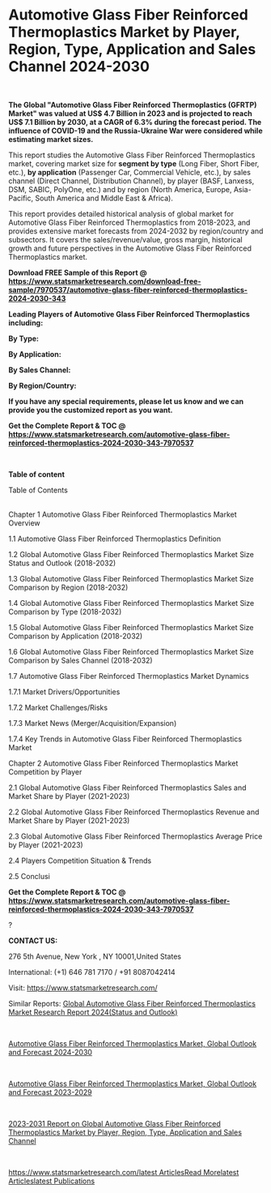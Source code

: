 <h1>Automotive Glass Fiber Reinforced Thermoplastics Market by Player, Region, Type, Application and Sales Channel 2024-2030</h1><br/><p><strong>The Global "Automotive Glass Fiber Reinforced Thermoplastics (GFRTP) Market" was valued at US$ 4.7 Billion in 2023 and is projected to reach US$ 7.1 Billion by 2030, at a <strong>CAGR</strong> of 6.3% during the forecast period. The influence of COVID-19 and the Russia-Ukraine War were considered while estimating market sizes.</strong></p>
 
 
 
 <p>This report studies the Automotive Glass Fiber Reinforced Thermoplastics market, covering market size for <strong>segment by type</strong> (Long Fiber, Short Fiber, etc.), <strong>by application</strong> (Passenger Car, Commercial Vehicle, etc.), by sales channel (Direct Channel, Distribution Channel), by player (BASF, Lanxess, DSM, SABIC, PolyOne, etc.) and by region (North America, Europe, Asia-Pacific, South America and Middle East & Africa).</p>
 
 
 
 <p>This report provides detailed historical analysis of global market for Automotive Glass Fiber Reinforced Thermoplastics from 2018-2023, and provides extensive market forecasts from 2024-2032 by region/country and subsectors. It covers the sales/revenue/value, gross margin, historical growth and future perspectives in the Automotive Glass Fiber Reinforced Thermoplastics market.</p>
 
 
 
 <p><strong>Download FREE Sample of this Report @ <a href="https://www.statsmarketresearch.com/download-free-sample/7970537/automotive-glass-fiber-reinforced-thermoplastics-2024-2030-343">https://www.statsmarketresearch.com/download-free-sample/7970537/automotive-glass-fiber-reinforced-thermoplastics-2024-2030-343</a></strong></p>
 
 
 
 <p><strong>Leading Players of Automotive Glass Fiber Reinforced Thermoplastics including:</strong></p>
 
 
 
 <p><strong>By Type:</strong></p>
 
 
 
 <p><strong><strong>By Application</strong>:</strong></p>
 
 
 
 <p><strong>By Sales Channel:</strong></p>
 
 
 
 <p><strong>By Region/Country:</strong></p>
 
 
 
 <p><strong>If you have any special requirements, please let us know and we can provide you the customized report as you want.</strong></p>
 
 
 
 <div><b>Get the Complete Report & TOC @ <a href="https://www.statsmarketresearch.com/automotive-glass-fiber-reinforced-thermoplastics-2024-2030-343-7970537">https://www.statsmarketresearch.com/automotive-glass-fiber-reinforced-thermoplastics-2024-2030-343-7970537</a></b></div>
 
 
 
 <p><br />
 
 <b>Table of content</b></p>
 
 
 
 <p>Table of Contents<br />
 
 <br />
 
 Chapter 1 Automotive Glass Fiber Reinforced Thermoplastics Market Overview<br />
 
 1.1 Automotive Glass Fiber Reinforced Thermoplastics Definition<br />
 
 1.2 Global Automotive Glass Fiber Reinforced Thermoplastics Market Size Status and Outlook (2018-2032)<br />
 
 1.3 Global Automotive Glass Fiber Reinforced Thermoplastics Market Size Comparison by Region (2018-2032)<br />
 
 1.4 Global Automotive Glass Fiber Reinforced Thermoplastics Market Size Comparison by Type (2018-2032)<br />
 
 1.5 Global Automotive Glass Fiber Reinforced Thermoplastics Market Size Comparison by Application (2018-2032)<br />
 
 1.6 Global Automotive Glass Fiber Reinforced Thermoplastics Market Size Comparison by Sales Channel (2018-2032)<br />
 
 1.7 Automotive Glass Fiber Reinforced Thermoplastics Market Dynamics<br />
 
 1.7.1 Market Drivers/Opportunities<br />
 
 1.7.2 Market Challenges/Risks<br />
 
 1.7.3 Market News (Merger/Acquisition/Expansion)<br />
 
 1.7.4 Key Trends in Automotive Glass Fiber Reinforced Thermoplastics Market<br />
 
 Chapter 2 Automotive Glass Fiber Reinforced Thermoplastics Market Competition by Player<br />
 
 2.1 Global Automotive Glass Fiber Reinforced Thermoplastics Sales and Market Share by Player (2021-2023)<br />
 
 2.2 Global Automotive Glass Fiber Reinforced Thermoplastics Revenue and Market Share by Player (2021-2023)<br />
 
 2.3 Global Automotive Glass Fiber Reinforced Thermoplastics Average Price by Player (2021-2023)<br />
 
 2.4 Players Competition Situation & Trends<br />
 
 2.5 Conclusi</p>
 
 
 
 <div><b>Get the Complete Report & TOC @ <a href="https://www.statsmarketresearch.com/automotive-glass-fiber-reinforced-thermoplastics-2024-2030-343-7970537">https://www.statsmarketresearch.com/automotive-glass-fiber-reinforced-thermoplastics-2024-2030-343-7970537</a></b></div>
 
 
 
 <p>? </p>
 
 
 
 <p><b>CONTACT US:</b><br />
 
 276 5th Avenue, New York , NY 10001,United States<br />
 
 International: (+1) 646 781 7170 / +91 8087042414<br />
 
 Visit: <a href="https://www.statsmarketresearch.com/">https://www.statsmarketresearch.com/</a><br />
 
 Similar Reports: <a href="https://www.statsmarketresearch.com/automotive-glass-fiber-reinforced-thermoplastics-2024-2030-343-7970537">Global Automotive Glass Fiber Reinforced Thermoplastics Market Research Report 2024(Status and Outlook)</a><br />
 
 <br />
 
 <a href="https://www.statsmarketresearch.com/automotive-glass-fiber-reinforced-thermoplastics-2024-2030-343-7970537">Automotive Glass Fiber Reinforced Thermoplastics Market, Global Outlook and Forecast 2024-2030</a><br />
 
 <br />
 
 <a href="https://www.statsmarketresearch.com/automotive-glass-fiber-reinforced-thermoplastics-2024-2030-343-7970537">Automotive Glass Fiber Reinforced Thermoplastics Market, Global Outlook and Forecast 2023-2029</a><br />
 
 <br />
 
 <a href="https://www.statsmarketresearch.com/automotive-glass-fiber-reinforced-thermoplastics-2024-2030-343-7970537">2023-2031 Report on Global Automotive Glass Fiber Reinforced Thermoplastics Market by Player, Region, Type, Application and Sales Channel</a><br />
 
 <br />
 
 <a href="https://gyeongbokgung.com">https://www.statsmarketresearch.com/</a><a href="https://hallyeomaritime.com">latest Articles</a><a href="https://jingwansa.com">Read More</a><a href="https://nguoiviet.jp/">latest Articles</a><a href="https://www.intelmarketresearch.com/">latest Publications</a></p>